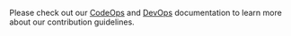 Please check out our [CodeOps](CodeOps.md) and [DevOps](DevOps.md) documentation to learn more about our contribution guidelines.